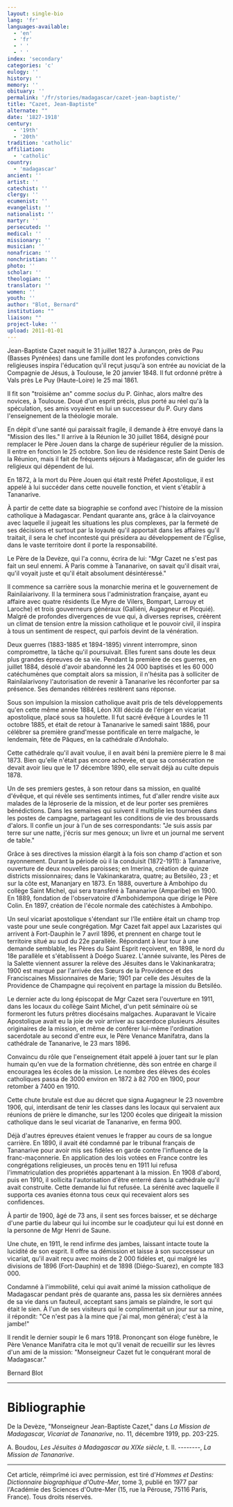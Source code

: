 ```yaml
---
layout: single-bio
lang: 'fr'
languages-available:
  - 'en'
  - 'fr'
  - ' '
  - ' '
index: 'secondary'
categories: 'c'
eulogy: ''
history: ''
memory: ''
obituary: ''
permalink: '/fr/stories/madagascar/cazet-jean-baptiste/'
title: "Cazet, Jean-Baptiste"
alternate: ""
date: '1827-1918'
century:
  - '19th'
  - '20th'
tradition: 'catholic'
affiliation:
  - 'catholic'
country:
  - 'madagascar'
ancient: ''
artist: ''
catechist: ''
clergy: ''
ecumenist: ''
evangelist: ''
nationalist: ''
martyr: ''
persecuted: ''
medical: ''
missionary: ''
musician: ''
nonafrican: ''
nonchristian: ''
photo: ''
scholar: ''
theologian: ''
translator: ''
women: ''
youth: ''
author: "Blot, Bernard"
institution: ""
liaison: ""
project-luke: ''
upload: 2011-01-01
---
```




Jean-Baptiste Cazet naquit le 31 juillet 1827 à Jurançon, près de Pau (Basses Pyrénées) dans une famille dont les profondes convictions religieuses inspira l'éducation qu'il reçut jusqu'à son entrée au noviciat de la Compagnie de Jésus, à Toulouse, le 20 janvier 1848. Il fut ordonné prêtre à Vals près Le Puy (Haute-Loire) le 25 mai 1861.

Il fit son "troisième an" comme *socius* du P. Ginhac, alors maître des novices, à Toulouse. Doué d'un esprit précis, plus porté au réel qu'à la spéculation, ses amis voyaient en lui un successeur du P. Gury dans l'enseignement de la théologie morale.

En dépit d'une santé qui paraissait fragile, il demande à être envoyé dans la "Mission des Iles." Il arrive à la Réunion le 30 juillet 1864, désigné pour remplacer le Père Jouen dans la charge de supérieur régulier de la mission. Il entre en fonction le 25 octobre. Son lieu de résidence reste Saint Denis de la Réunion, mais il fait de fréquents séjours à Madagascar, afin de guider les religieux qui dépendent de lui.

En 1872, à la mort du Père Jouen qui était resté Préfet Apostolique, il est appelé à lui succéder dans cette nouvelle fonction, et vient s'établir à Tananarive.

À partir de cette date sa biographie se confond avec l'histoire de la mission catholique à Madagascar. Pendant quarante ans, grâce à la clairvoyance avec laquelle il jugeait les situations les plus complexes, par la fermeté de ses décisions et surtout par la loyauté qu'il apportait dans les affaires qu'il traitait, il sera le chef incontesté qui présidera au développement de l'Église, dans le vaste territoire dont il porte la responsabilité.

Le Père de la Devèze, qui l'a connu, écrira de lui: "Mgr Cazet ne s'est pas fait un seul ennemi. À Paris comme à Tananarive, on savait qu'il disait vrai, qu'il voyait juste et qu'il était absolument désintéressé."

Il commence sa carrière sous la monarchie merina et le gouvernement de Rainilaiarivony. Il la terminera sous l'administration française, ayant eu affaire avec quatre résidents (Le Myre de Vilers, Bompart, Larrouy et Laroche) et trois gouverneurs généraux (Galliéni, Augagneur et Picquié). Malgré de profondes divergences de vue qui, à diverses reprises, créèrent un climat de tension entre la mission catholique et le pouvoir civil, il inspira à tous un sentiment de respect, qui parfois devint de la vénération.

Deux guerres (1883-1885 et 1894-1895) vinrent interrompre, sinon compromettre, la tâche qu'il poursuivait. Elles furent sans doute les deux plus grandes épreuves de sa vie. Pendant la première de ces guerres, en juillet 1884, désolé d'avoir abandonné les 24 000 baptisés et les 60 000 catéchumènes que comptait alors sa mission, il n'hésita pas à solliciter de Rainilaiarivony l'autorisation de revenir à Tananarive les réconforter par sa présence. Ses demandes réitérées restèrent sans réponse.

Sous son impulsion la mission catholique avait pris de tels développements qu'en cette même année 1884, Léon XIII décida de l'ériger en vicariat apostolique, placé sous sa houlette. Il fut sacré évêque à Lourdes le 11 octobre 1885, et était de retour à Tananarive le samedi saint 1886, pour célébrer sa première grand'messe pontificale en terre malgache, le lendemain, fête de Pâques, en la cathédrale d'Andohalo.

Cette cathédrale qu'il avait voulue, il en avait béni la première pierre le 8 mai 1873. Bien qu'elle n'était pas encore achevée, et que sa consécration ne devait avoir lieu que le 17 décembre 1890, elle servait déjà au culte depuis 1878.

Un de ses premiers gestes, à son retour dans sa mission, en qualité d'évêque, et qui révèle ses sentiments intimes, fut d'aller rendre visite aux malades de la léproserie de la mission, et de leur porter ses premières bénédictions. Dans les semaines qui suivent il multiplie les tournées dans les postes de campagne, partageant les conditions de vie des broussards d'alors. Il confie un jour à l'un de ses correspondants: "Je suis assis par terre sur une natte, j'écris sur mes genoux; un livre et un journal me servent de table."

Grâce à ses directives la mission élargit à la fois son champ d'action et son rayonnement. Durant la période où il la conduisit (1872-1911): à Tananarive, ouverture de deux nouvelles paroisses; en Imerina, création de quinze districts missionnaires; dans le Vakinankaratra, quatre; au Betsiléo, 23 ; et sur la côte est, Mananjary en 1873. En 1888, ouverture à Ambohipo du collège Saint Michel, qui sera transféré à Tananarive (Amparibe) en 1900. En 1889, fondation de l'observatoire d'Ambohidempona que dirige le Père Colin. En 1897, création de l'école normale des catéchistes à Ambohipo.

Un seul vicariat apostolique s'étendant sur l'île entière était un champ trop vaste pour une seule congrégation. Mgr Cazet fait appel aux Lazaristes qui arrivent à Fort-Dauphin le 7 avril 1896, et prennent en charge tout le territoire situé au sud du 22e parallèle. Répondant à leur tour à une demande semblable, les Pères du Saint Esprit reçoivent, en 1898, le nord du 18e parallèle et s'établissent à Doégo Suarez. L'année suivante, les Pères de la Salette viennent assurer la relève des Jésuites dans le Vakinankaratra; 1900 est marqué par l'arrivée des Sœurs de la Providence et des Franciscaines Missionnaires de Marie; 1901 par celle des Jésuites de la Providence de Champagne qui reçoivent en partage la mission du Betsiléo.

Le dernier acte du long épiscopat de Mgr Cazet sera l'ouverture en 1911, dans les locaux du collège Saint Michel, d'un petit séminaire où se formeront les futurs prêtres diocésains malgaches. Auparavant le Vicaire Apostolique avait eu la joie de voir arriver au sacerdoce plusieurs Jésuites originaires de la mission, et même de conférer lui-même l'ordination sacerdotale au second d'entre eux, le Père Venance Manifatra, dans la cathédrale de Tananarive, le 23 mars 1896.

Convaincu du rôle que l'enseignement était appelé à jouer tant sur le plan humain qu'en vue de la formation chrétienne, dès son entrée en charge il encouragea les écoles de la mission. Le nombre des élèves des écoles catholiques passa de 3000 environ en 1872 à 82 700 en 1900, pour retomber à 7400 en 1910.

Cette chute brutale est due au décret que signa Augagneur le 23 novembre 1906, qui, interdisant de tenir les classes dans les locaux qui servaient aux réunions de prière le dimanche, sur les 1200 écoles que dirigeait la mission catholique dans le seul vicariat de Tananarive, en ferma 900.

Déjà d'autres épreuves étaient venues le frapper au cours de sa longue carrière. En 1890, il avait été condamné par le tribunal français de Tananarive pour avoir mis ses fidèles en garde contre l'influence de la franc-maçonnerie. En application des lois votées en France contre les congrégations religieuses, un procès tenu en 1911 lui refusa l'immatriculation des propriétés appartenant à la mission. En 1908 d'abord, puis en 1910, il sollicita l'autorisation d'être enterré dans la cathédrale qu'il avait construite. Cette demande lui fut refusée. La sérénité avec laquelle il supporta ces avanies étonna tous ceux qui recevaient alors ses confidences.

À partir de 1900, âgé de 73 ans, il sent ses forces baisser, et se décharge d'une partie du labeur qui lui incombe sur le coadjuteur qui lui est donné en la personne de Mgr Henri de Saune.

Une chute, en 1911, le rend infirme des jambes, laissant intacte toute la lucidité de son esprit. Il offre sa démission et laisse à son successeur un vicariat, qu'il avait reçu avec moins de 2 000 fidèles et, qui malgré les divisions de 1896 (Fort-Dauphin) et de 1898 (Diégo-Suarez), en compte 183 000.

Condamné à l'immobilité, celui qui avait animé la mission catholique de Madagascar pendant près de quarante ans, passa les six dernières années de sa vie dans un fauteuil, acceptant sans jamais se plaindre, le sort qui était le sien. À l'un de ses visiteurs qui le complimentait un jour sur sa mine, il répondit: "Ce n'est pas à la mine que j'ai mal, mon général; c'est à la jambe!"

Il rendit le dernier soupir le 6 mars 1918. Prononçant son éloge funèbre, le Père Venance Manifatra cita le mot qu'il venait de recueillir sur les lèvres d'un ami de la mission: "Monseigneur Cazet fut le conquérant moral de Madagascar."

Bernard Blot

---

# Bibliographie

De la Devèze, "Monseigneur Jean-Baptiste Cazet," dans *La Mission de Madagascar, Vicariat de Tananarive*, no. 11, décembre 1919, pp. 203-225.

A. Boudou, *Les Jésuites à Madagascar au XIXe siècle*, t. II.
--------, *La Mission de Tananarive*.

---

Cet article, réimprîmé ici avec permission, est tiré d'*Hommes et Destins: Dictionnaire biographique d'Outre-Mer*, tome 3, publié en 1977 par l'Académie des Sciences d'Outre-Mer (15, rue la Pérouse, 75116 Paris, France). Tous droits réservés.